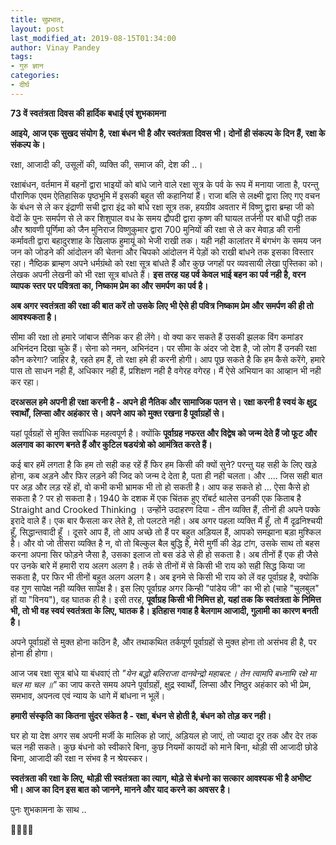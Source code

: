 ```yaml
---
title: सुप्रभात,
layout: post
last_modified_at: 2019-08-15T01:34:00
author: Vinay Pandey
tags:
- गुरु ज्ञान
categories:
- दीर्घ
---
```

**73 वें स्वतंत्रता दिवस की हार्दिक बधाई एवं शुभकामना**

**आइये, आज एक सुखद संयोग है,  रक्षा बंधन भी है और स्वतंत्रता दिवस भी। दोनों ही संकल्प के दिन हैं, रक्षा के संकल्प के।**

रक्षा, आजादी की, उसूलों की, व्यक्ति की, समाज की, देश की ..। 

रक्षाबंधन, वर्तमान में बहनों द्वारा भाइयों को बांधे जाने वाले रक्षा सूत्र के पर्व के रूप में मनाया जाता है, परन्तु पौराणिक एवम ऐतिहासिक पृष्ठभूमि में इसकी  बहुत सी कहानियां हैं। राजा बलि से लक्ष्मी द्वारा लिए गए वचन के बंधन से ले कर इंद्राणी सची द्वारा इंद्र को बांधे रक्षा सूत्र तक, हयग्रीव अवतार में विष्णु द्वारा ब्रम्हा जी को वेदों के पुनः समर्पण से ले कर शिशुपाल वध के समय द्रौपदी द्वारा कृष्ण की घायल तर्जनी पर बांधी पट्टी तक और श्रावणी पूर्णिमा को जैन मुनिराज विष्णुकुमार द्वारा 700 मुनियों की रक्षा से ले कर मेवाड़ की रानी कर्मावती द्वारा बहादुरशाह के खिलाफ हुमायूं को भेजी राखी तक। यही नही कालांतर में बंगभंग के समय जन जन को जोडने की आंदोलन की चेतना और चिपको आंदोलन में पेड़ों को राखी बांधने तक इसका विस्तार रहा। नैष्ठिक ब्राम्हण अपने धर्मग्रंथो को रक्षा सूत्र बांधते हैं और कुछ जगहों पर व्यवसायी लेखा पुस्तिका को। लेखक अपनी लेखनी को भी रक्षा सूत्र बांधते हैं।  **इस तरह यह पर्व केवल भाई बहन का पर्व नही है, वरन व्यापक स्तर पर पवित्रता का, निष्काम प्रेम का और समर्पण का पर्व है।**
 
**अब अगर स्वतंत्रता की रक्षा की बात करें तो उसके लिए भी ऐसे ही पवित्र निष्काम प्रेम और समर्पण की ही तो आवश्यकता है।**
 
सीमा की रक्षा तो हमारे जांबाज सैनिक कर ही लेंगे। वो क्या कर सकते हैं उसकी झलक विंग  कमांडर अभिनंदन दिखा चुके हैं।  सेना को नमन, अभिनंदन। 
पर सीमा के अंदर जो देश है, जो लोग हैं उनकी रक्षा कौन करेगा? जाहिर है, रहते हम हैं, तो रक्षा हमे ही करनी होगी। आप पूछ सकते है कि हम कैसे करेंगे, हमारे पास तो साधन नही हैं, अधिकार नही हैं, प्रशिक्षण नही है वगेरह वगेरह। मैं ऐसे अभियान का आव्हान भी नही कर रहा।

**दरअसल हमे अपनी ही रक्षा करनी है - अपने ही नैतिक और सामाजिक पतन से। रक्षा करनी है स्वयं के क्षुद्र स्वार्थों, लिप्सा और अहंकार से। अपने आप को मुक्त रखना है पूर्वाग्रहों से।**

यहां पूर्वग्रहों से मुक्ति सर्वाधिक महत्वपूर्ण है। क्योंकि **पूर्वाग्रह नफरत और विद्वेष को जन्म देते हैं जो फूट और अलगाव का कारण बनते हैं और कुटिल षडयंत्रो को आमंत्रित करते हैं।**

कई बार हमें लगता है कि हम तो सही कह रहें हैं फिर हम किसी की क्यों सुने? परन्तु यह सही के लिए खड़े होना, कब अड़ने और फिर लड़ने की जिद को जन्म दे देता है, पता ही नही चलता।  और .... जिस सही बात पर अड़ और लड़ रहें हों, वो कभी कभी भ्रामक भी तो हो सकती है।  आप कह सकते हो  ... ऐसा कैसे  हो सकता है ? पर हो सकता है। 1940 के दशक में एक चिंतक हुए रॉबर्ट थालेस उनकी एक  किताब है Straight and Crooked Thinking । उन्होंने उदाहरण दिया - तीन व्यक्ति हैं, तीनों ही अपने पक्के इरादे वाले हैं। एक बार फैसला कर लेते है, तो पलटते नही। अब अगर पहला व्यक्ति मैं हूँ, तो मैं दृढ़निश्चयी हूँ, सिद्धान्तवादी हूँ । दूसरे आप हैं, तो आप अच्छे तो हैं पर बहुत अड़ियल हैं, आपको समझाना बड़ा मुश्किल है। और वो जो तीसरा व्यक्ति है न, वो तो बिल्कुल बैल बुद्धि है, मेरी मुर्गी की डेढ़ टांग, उसके साथ तो  बहस करना अपना सिर फोड़ने जैसा है, उसका इलाज तो बस डंडे से ही हो सकता है। अब तीनों हैं एक ही जैसे पर उनके बारे में हमारी राय अलग अलग है। तर्क से तीनों में से किसी भी राय को सही सिद्ध किया जा सकता है,  पर फिर भी तीनों बहुत अलग अलग है। अब इनमे से किसी भी राय को लें वह पूर्वाग्रह है, क्योकि वह गुण सापेक्ष नही व्यक्ति सापेक्ष है। इस लिए पूर्वाग्रह अगर किन्ही "पांडेय जी" का भी हो (चाहे "चुलबुल" हों या "विनय"), वह घातक ही है। इसी तरह, **पूर्वाग्रह किसी भी निमित्त हो, यहां तक कि स्वतंत्रता के निमित्त भी, तो भी वह स्वयं स्वतंत्रता के लिए, घातक है। इतिहास गवाह है बेलगाम आजादी, गुलामी का कारण बनती है।**

अपने पूर्वाग्रहों से मुक्त होना कठिन है, और तथाकथित तर्कपूर्ण पूर्वाग्रहों से मुक्त होना तो असंभव ही है, पर होना ही होगा। 

आज जब रक्षा सूत्र बांधे या बंधवाएं तो *"येन बद्धो बलिराजा दानवेन्द्रो महाबल:। तेन त्वामपि बध्नामि रक्षे मा चल मा चल ॥"* का जाप करते समय अपने पूर्वाग्रहों, क्षुद्र स्वार्थों, लिप्सा और निष्ठुर अहंकार को भी प्रेम, समभाव, अपनत्व एवं न्याय के धागे में बांधना न भूलें। 

**हमारी संस्कृति का कितना सुंदर संकेत है - रक्षा, बंधन से होती है, बंधन को तोड़ कर नही।** 

घर हो या देश अगर सब अपनी मर्जी के मालिक हो जाएं, अड़ियल हो जाएं, तो ज्यादा दूर तक और देर तक चल नही सकते। कुछ बंधनो को स्वीकारे बिना,  कुछ नियमों कायदों को माने बिना, थोड़ी सी आजादी छोडे बिना, आजादी की रक्षा न  संभव है न श्रेयस्कर।

**स्वतंत्रता की रक्षा के लिए, थोड़ी सी स्वतंत्रता का त्याग, थोड़े से बंधनो का सत्कार आवश्यक भी है अभीष्ट भी।  आज का दिन इस बात को जानने, मानने और याद करने का अवसर है।**
 
पुनः शुभकामना के साथ ..

🙏🌷🌷🙏


